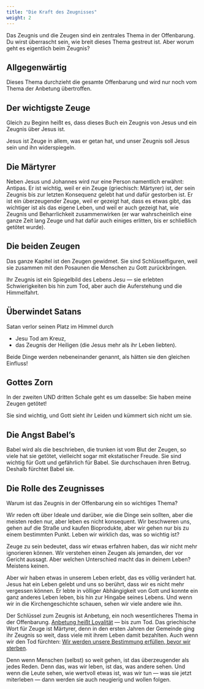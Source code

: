 ```yaml
---
title: "Die Kraft des Zeugnisses"
weight: 2
---
```


Das Zeugnis und die Zeugen sind ein zentrales Thema in der Offenbarung. Du wirst überrascht sein, wie breit dieses Thema gestreut ist. Aber worum geht es eigentlich beim Zeugnis?

## Allgegenwärtig

<a name="eef6"></a>
Dieses Thema durchzieht die gesamte Offenbarung und wird nur noch vom Thema der Anbetung übertroffen.

## Der wichtigste Zeuge

<a name="9998"></a>
Gleich zu Beginn heißt es, dass dieses Buch ein Zeugnis von Jesus und ein Zeugnis über Jesus ist.

Jesus ist Zeuge in allem, was er getan hat, und unser Zeugnis soll Jesus sein und ihn widerspiegeln.

## Die Märtyrer

<a name="058c"></a>
Neben Jesus und Johannes wird nur eine Person namentlich erwähnt: Antipas. Er ist wichtig, weil er ein Zeuge (griechisch: Märtyrer) ist, der sein Zeugnis bis zur letzten Konsequenz gelebt hat und dafür gestorben ist. Er ist ein überzeugender Zeuge, weil er gezeigt hat, dass es etwas gibt, das wichtiger ist als das eigene Leben, und weil er auch gezeigt hat, wie Zeugnis und Beharrlichkeit zusammenwirken (er war wahrscheinlich eine ganze Zeit lang Zeuge und hat dafür auch einiges erlitten, bis er schließlich getötet wurde).

## Die beiden Zeugen

<a name="9d76"></a>
Das ganze Kapitel ist den Zeugen gewidmet. Sie sind Schlüsselfiguren, weil sie zusammen mit den Posaunen die Menschen zu Gott zurückbringen.

Ihr Zeugnis ist ein Spiegelbild des Lebens Jesu — sie erlebten Schwierigkeiten bis hin zum Tod, aber auch die Auferstehung und die Himmelfahrt.

## Überwindet Satans

<a name="6b0e"></a>
Satan verlor seinen Platz im Himmel durch

- Jesu Tod am Kreuz,
- das Zeugnis der Heiligen (die Jesus mehr als ihr Leben liebten).

Beide Dinge werden nebeneinander genannt, als hätten sie den gleichen Einfluss!

## Gottes Zorn

<a name="aa25"></a>
In der zweiten UND dritten Schale geht es um dasselbe: Sie haben meine Zeugen getötet!

Sie sind wichtig, und Gott sieht ihr Leiden und kümmert sich nicht um sie.

## Die Angst Babel’s

<a name="9a0c"></a>
Babel wird als die beschrieben, die trunken ist vom Blut der Zeugen, so viele hat sie getötet, vielleicht sogar mit ekstatischer Freude. Sie sind wichtig für Gott und gefährlich für Babel. Sie durchschauen ihren Betrug. Deshalb fürchtet Babel sie.

## Die Rolle des Zeugnisses

<a name="20aa"></a>
Warum ist das Zeugnis in der Offenbarung ein so wichtiges Thema?

Wir reden oft über Ideale und darüber, wie die Dinge sein sollten, aber die meisten reden nur, aber leben es nicht konsequent. Wir beschweren uns, gehen auf die Straße und kaufen Bioprodukte, aber wir gehen nur bis zu einem bestimmten Punkt. Leben wir wirklich das, was so wichtig ist?

Zeuge zu sein bedeutet, dass wir etwas erfahren haben, das wir nicht mehr ignorieren können. Wir verstehen einen Zeugen als jemanden, der vor Gericht aussagt. Aber welchen Unterschied macht das in deinem Leben? Meistens keinen.

Aber wir haben etwas in unserem Leben erlebt, das es völlig verändert hat. Jesus hat ein Leben gelebt und uns so berührt, dass wir es nicht mehr vergessen können. Er lebte in völliger Abhängigkeit von Gott und konnte ein ganz anderes Leben leben, bis hin zur Hingabe seines Lebens. Und wenn wir in die Kirchengeschichte schauen, sehen wir viele andere wie ihn.

Der Schlüssel zum Zeugnis ist Anbetung, ein noch wesentlicheres Thema in der Offenbarung. [Anbetung heißt Loyalität](../../../../topics/power/short/worship) — bis zum Tod. Das griechische Wort für Zeuge ist Märtyrer, denn in den ersten Jahren der Gemeinde ging ihr Zeugnis so weit, dass viele mit ihrem Leben damit bezahlten. Auch wenn wir den Tod fürchten: [Wir werden unsere Bestimmung erfüllen, bevor wir sterben](https://www.bibleserver.com/SLT/Offenbarung11%2C7).

Denn wenn Menschen (selbst) so weit gehen, ist das überzeugender als jedes Reden. Denn das, was wir leben, ist das, was andere sehen. Und wenn die Leute sehen, wie wertvoll etwas ist, was wir tun — was sie jetzt miterleben — dann werden sie auch neugierig und wollen folgen.

